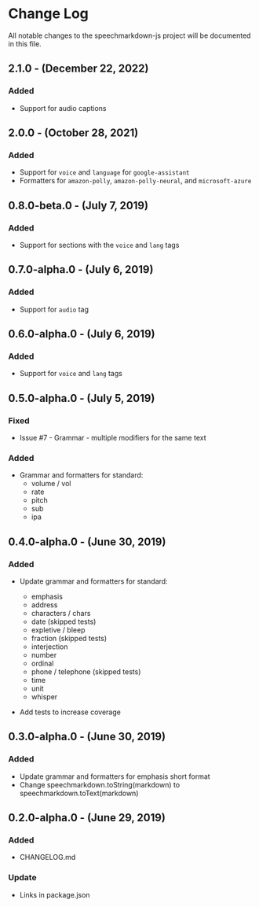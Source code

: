 # Change Log

All notable changes to the speechmarkdown-js project will be documented in this file.

## 2.1.0 - (December 22, 2022)

### Added

- Support for audio captions

## 2.0.0 - (October 28, 2021)

### Added

- Support for `voice` and `language` for `google-assistant`
- Formatters for `amazon-polly`, `amazon-polly-neural`, and `microsoft-azure`

## 0.8.0-beta.0 - (July 7, 2019)

### Added

- Support for sections with the `voice` and `lang` tags

## 0.7.0-alpha.0 - (July 6, 2019)

### Added

- Support for `audio` tag

## 0.6.0-alpha.0 - (July 6, 2019)

### Added

- Support for `voice` and `lang` tags

## 0.5.0-alpha.0 - (July 5, 2019)

### Fixed

- Issue #7 - Grammar - multiple modifiers for the same text

### Added

- Grammar and formatters for standard:
  - volume / vol
  - rate
  - pitch
  - sub
  - ipa

## 0.4.0-alpha.0 - (June 30, 2019)

### Added

- Update grammar and formatters for standard:

  - emphasis
  - address
  - characters / chars
  - date (skipped tests)
  - expletive / bleep
  - fraction (skipped tests)
  - interjection
  - number
  - ordinal
  - phone / telephone (skipped tests)
  - time
  - unit
  - whisper

- Add tests to increase coverage

## 0.3.0-alpha.0 - (June 30, 2019)

### Added

- Update grammar and formatters for emphasis short format
- Change speechmarkdown.toString(markdown) to speechmarkdown.toText(markdown)

## 0.2.0-alpha.0 - (June 29, 2019)

### Added

- CHANGELOG.md

### Update

- Links in package.json
